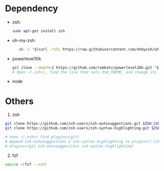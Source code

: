 # Dependency
- zsh:
  ```bash
  sudo apt-get install zsh
  ```
- oh-my-zsh:
  ```bash
     sh -c "$(curl -fsSL https://raw.githubusercontent.com/ohmyzsh/ohmyzsh/master/tools/install.sh)"
  ```
- powerlevel10k
  ```bash
  git clone --depth=1 https://github.com/romkatv/powerlevel10k.git "${ZSH_CUSTOM:-$HOME/.oh-my-zsh/custom}/themes/powerlevel10k"
  # Open ~/.zshrc, find the line that sets ZSH_THEME, and change its value to "powerlevel10k/powerlevel10k".
  ```
- node 
# Others

1. zsh
```bash
git clone https://github.com/zsh-users/zsh-autosuggestions.git $ZSH_CUSTOM/plugins/zsh-autosuggestions
git clone https://github.com/zsh-users/zsh-syntax-highlighting.git $ZSH_CUSTOM/plugins/zsh-syntax-highlighting

# nano ~/.zshrc find plugins=(git)
# Append zsh-autosuggestions & zsh-syntax-highlighting to plugins() like this
# plugins=(git zsh-autosuggestions zsh-syntax-highlighting)
```

2. fzf
```bash
source <(fzf --zsh)
```
